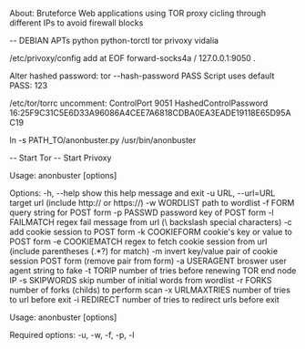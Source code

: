 About: Bruteforce Web applications using TOR proxy cicling through different IPs to avoid firewall blocks

-- DEBIAN APTs
python
python-torctl
tor
privoxy
vidalia

/etc/privoxy/config add at EOF
forward-socks4a / 127.0.0.1:9050 .

Alter hashed password:
tor --hash-password PASS
Script uses default PASS: 123

/etc/tor/torrc uncomment:
ControlPort 9051
HashedControlPassword 16:25F9C31C5E6D33A96086A4CEE7A6818CDBA0EA3EADE19118E65D95AC19

ln -s PATH_TO/anonbuster.py /usr/bin/anonbuster

-- Start Tor
-- Start Privoxy

Usage: anonbuster [options]

Options:
  -h, --help         show this help message and exit
  -u URL, --url=URL  target url (include http:// or https://)
  -w WORDLIST        path to wordlist
  -f FORM            query string for POST form
  -p PASSWD          password key of POST form
  -l FAILMATCH       regex fail message from url (\ backslash special
                     characters)
  -c                 add cookie session to POST form
  -k COOKIEFORM      cookie's key or value to POST form
  -e COOKIEMATCH     regex to fetch cookie session from url (include
                     parentheses (.*?) for match)
  -m                 invert key/value pair of cookie session POST form (remove
                     pair from form)
  -a USERAGENT       broswer user agent string to fake
  -t TORIP           number of tries before renewing TOR end node IP
  -s SKIPWORDS       skip number of initial words from wordlist
  -r FORKS           number of forks (childs) to perform scan
  -x URLMAXTRIES     number of tries to url before exit
  -i REDIRECT        number of tries to redirect urls before exit

Usage: anonbuster [options]

Required options: -u, -w, -f, -p, -l

